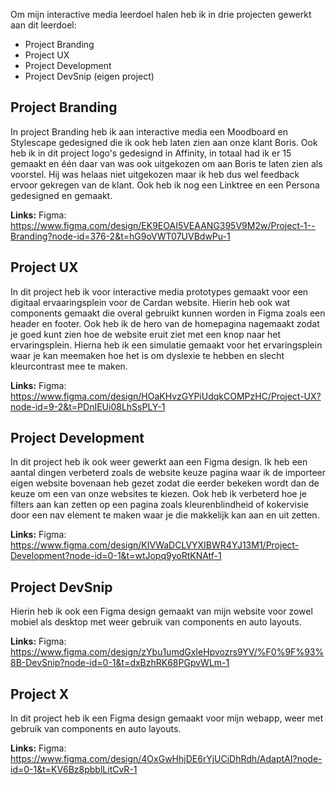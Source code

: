 Om mijn interactive media leerdoel halen heb ik in drie projecten gewerkt aan dit leerdoel:
- Project Branding
- Project UX
- Project Development
- Project DevSnip (eigen project)

## Project Branding
In project Branding heb ik aan interactive media een Moodboard en Stylescape gedesigned die ik ook heb laten zien aan onze klant Boris. Ook heb ik in dit project logo's gedesignd in Affinity, in totaal had ik er 15 gemaakt en één daar van was ook uitgekozen om aan Boris te laten zien als voorstel. Hij was helaas niet uitgekozen maar ik heb dus wel feedback ervoor gekregen van de klant. Ook heb ik nog een Linktree en een Persona gedesigned en gemaakt.

**Links:**
Figma: https://www.figma.com/design/EK9EOAI5VEAANG395V9M2w/Project-1--Branding?node-id=376-2&t=hG9oVWT07UVBdwPu-1

## Project UX
In dit project heb ik voor interactive media prototypes gemaakt voor een digitaal ervaaringsplein voor de Cardan website. Hierin heb ook wat components gemaakt die overal gebruikt kunnen worden in Figma zoals een header en footer. Ook heb ik de hero van de homepagina nagemaakt zodat je goed kunt zien hoe de website eruit ziet met een knop naar het ervaringsplein. Hierna heb ik een simulatie gemaakt voor het ervaringsplein waar je kan meemaken hoe het is om dyslexie te hebben en slecht kleurcontrast mee te maken.

**Links:**
Figma: https://www.figma.com/design/HOaKHvzGYPiUdqkCOMPzHC/Project-UX?node-id=9-2&t=PDnIEUi08LhSsPLY-1

## Project Development
In dit project heb ik ook weer gewerkt aan een Figma design. Ik heb een aantal dingen verbeterd zoals de website keuze pagina waar ik de importeer eigen website bovenaan heb gezet zodat die eerder bekeken wordt dan de keuze om een van onze websites te kiezen. Ook heb ik verbeterd hoe je filters aan kan zetten op een pagina zoals kleurenblindheid of kokervisie door een nav element te maken waar je die makkelijk kan aan en uit zetten.

**Links:**
Figma: https://www.figma.com/design/KIVWaDCLVYXIBWR4YJ13M1/Project-Development?node-id=0-1&t=wtJopq9yoRtKNAtf-1

## Project DevSnip
Hierin heb ik ook een Figma design gemaakt van mijn website voor zowel mobiel als desktop met weer gebruik van components en auto layouts.

**Links:**
Figma: https://www.figma.com/design/zYbu1umdGxIeHpvozrs9YV/%F0%9F%93%8B-DevSnip?node-id=0-1&t=dxBzhRK68PGpvWLm-1

## Project X
In dit project heb ik een Figma design gemaakt voor mijn webapp, weer met gebruik van components en auto layouts.

**Links:**
Figma: https://www.figma.com/design/4OxGwHhjDE6rYjUCiDhRdh/AdaptAI?node-id=0-1&t=KV6Bz8pbblLitCvR-1
